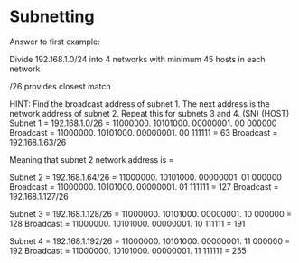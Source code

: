 # Subnetting

Answer to first example:

Divide 192.168.1.0/24 into 4 networks with minimum 45 hosts in each network

/26 provides closest match

HINT: Find the broadcast address of subnet 1. The next address is the network address of subnet 2. Repeat this for subnets 3 and 4.
														 (SN) (HOST)
Subnet 1 = 192.168.1.0/26 = 11000000. 10101000. 00000001. 00  000000
Broadcast                 = 11000000. 10101000. 00000001. 00  111111 = 63
Broadcast = 192.168.1.63/26

Meaning that subnet 2 network address is = 

Subnet 2 = 192.168.1.64/26 = 11000000. 10101000. 00000001. 01 000000 
Broadcast 				   = 11000000. 10101000. 00000001. 01 111111 = 127
Broadcast = 192.168.1.127/26

Subnet 3 = 192.168.1.128/26 = 11000000. 10101000. 00000001. 10 000000 = 128
Broadcast 				    = 11000000. 10101000. 00000001. 10 111111 = 191

Subnet 4 = 192.168.1.192/26 = 11000000. 10101000. 00000001. 11 000000 = 192
Broadcast 				    = 11000000. 10101000. 00000001. 11 111111 = 255
